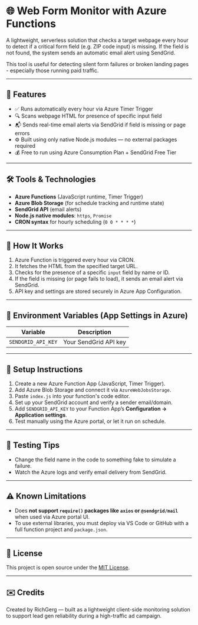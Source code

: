 # 🌐 Web Form Monitor with Azure Functions

A lightweight, serverless solution that checks a target webpage every hour to detect if a critical form field (e.g. ZIP code input) is missing. If the field is not found, the system sends an automatic email alert using SendGrid.

This tool is useful for detecting silent form failures or broken landing pages - especially those running paid traffic.

---

## 🚀 Features

- ✅ Runs automatically every hour via Azure Timer Trigger
- 🔍 Scans webpage HTML for presence of specific input field
- 📬 Sends real-time email alerts via SendGrid if field is missing or page errors
- ⚙️ Built using only native Node.js modules — no external packages required
- 💰 Free to run using Azure Consumption Plan + SendGrid Free Tier

---

## 🛠️ Tools & Technologies

- **Azure Functions** (JavaScript runtime, Timer Trigger)
- **Azure Blob Storage** (for schedule tracking and runtime state)
- **SendGrid API** (email alerts)
- **Node.js native modules**: `https`, `Promise`
- **CRON syntax** for hourly scheduling (`0 0 * * * *`)

---

## 🔧 How It Works

1. Azure Function is triggered every hour via CRON.
2. It fetches the HTML from the specified target URL.
3. Checks for the presence of a specific `input` field by name or ID.
4. If the field is missing (or page fails to load), it sends an email alert via SendGrid.
5. API key and settings are stored securely in Azure App Configuration.

---

## 🔑 Environment Variables (App Settings in Azure)

| Variable              | Description                   |
|-----------------------|-------------------------------|
| `SENDGRID_API_KEY`    | Your SendGrid API key         |

---

## 📌 Setup Instructions

1. Create a new Azure Function App (JavaScript, Timer Trigger).
2. Add Azure Blob Storage and connect it via `AzureWebJobsStorage`.
3. Paste `index.js` into your function's code editor.
4. Set up your SendGrid account and verify a sender email/domain.
5. Add `SENDGRID_API_KEY` to your Function App’s **Configuration → Application settings**.
6. Test manually using the Azure portal, or let it run on schedule.

---

## 🧪 Testing Tips

- Change the field name in the code to something fake to simulate a failure.
- Watch the Azure logs and verify email delivery from SendGrid.

---

## ⚠️ Known Limitations

- Does **not support `require()` packages like `axios` or `@sendgrid/mail`** when used via Azure portal UI.
- To use external libraries, you must deploy via VS Code or GitHub with a full function project and `package.json`.

---

## 📄 License

This project is open source under the [MIT License](LICENSE).

---

## ✉️ Credits

Created by RichGerg — built as a lightweight client-side monitoring solution to support lead gen reliability during a high-traffic ad campaign.
